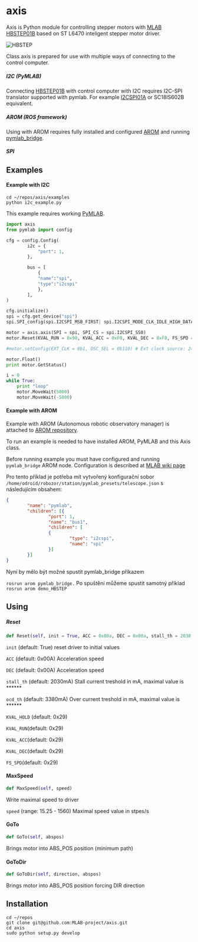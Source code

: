 # axis

Axis is Python module for controlling stepper motors with [MLAB](https://www.mlab.cz) [HBSTEP01B](https://github.com/MLAB-project/Modules/blob/master/H_Bridge/HBSTEP01B/DOC/HBSTEP01B.cs.pdf) based on ST L6470 inteligent stepper motor driver.

![HBSTEP](https://raw.githubusercontent.com/MLAB-project/Modules/master/H_Bridge/HBSTEP01B/DOC/SRC/img/HBSTEP01B_Top_Big.jpg)

Class axis is prepared for use with multiple ways of connecting to the control computer. 

##### I2C (PyMLAB)
Connecting [HBSTEP01B](https://github.com/MLAB-project/Modules/blob/master/H_Bridge/HBSTEP01B/DOC/HBSTEP01B.cs.pdf) with control computer with I2C requires I2C-SPI translator supported with pymlab. For example [I2CSPI01A](https://github.com/MLAB-project/Modules/blob/master/CommSerial/I2CSPI01A/DOC/I2CSPI01A.cs.pdf) or SC18IS602B equivalent. 

##### AROM (ROS framework)
Using with AROM requires fully installed and configured [AROM](http://wiki.mlab.cz/doku.php?id=cs:robozor:arom) and running [pymlab_bridge]().


##### SPI

## Examples

#### Example with I2C

```
cd ~/repos/axis/examples
python i2c_example.py
```
This example requires working [PyMLAB](https://github.com/MLAB-project/pymlab).


```Python
import axis
from pymlab import config

cfg = config.Config(
        i2c = {
            "port": 1,
        },

        bus = [
            { 
            "name":"spi", 
            "type":"i2cspi"
            },
        ],
)

cfg.initialize()
spi = cfg.get_device("spi")
spi.SPI_config(spi.I2CSPI_MSB_FIRST| spi.I2CSPI_MODE_CLK_IDLE_HIGH_DATA_EDGE_TRAILING| spi.I2CSPI_CLK_461kHz)

motor = axis.axis(SPI = spi, SPI_CS = spi.I2CSPI_SS0)
motor.Reset(KVAL_RUN = 0x90, KVAL_ACC = 0xF0, KVAL_DEC = 0xF0, FS_SPD = 0xFFFFFF)

#motor.setConfig(EXT_CLK = 0b1, OSC_SEL = 0b110) # Ext clock source: 24 MHz(Crystal/resonator driver disabled)

motor.Float()
print motor.GetStatus()

i = 0
while True:
    print "loop"
    motor.MoveWait(5000)
    motor.MoveWait(-5000)
```


#### Example with AROM
Example with AROM (Autonomous robotic observatory manager) is attached to [AROM repository](https://github.com/Robozor-network/AROM).

To run an example is needed to have installed AROM, PyMLAB and this Axis class.

Before running example you must have configured and running ``pymlab_bridge`` AROM node. Configuration is described at [MLAB wiki page]()

Pro tento příklad je potřeba mít vytvořený konfigurační sobor ``/home/odroid/robozor/station/pymlab_presets/telescope.json`` s následujícím obsahem:
```Json
{
        "name": "pymlab", 
        "children": [{
                "port": 1, 
                "name": "bus1",
                "children": [
                {
                        "type": "i2cspi", 
                        "name": "spi"
                }]
        }]
}

```

Nyní by mělo být možné spustit pymlab_bridge příkazem

``rosrun arom pymlab_bridge.``
Po spuštění můžeme spustit samotný příklad
``rosrun arom demo_HBSTEP``

## Using

##### Reset

```Python
def Reset(self, init = True, ACC = 0x00a, DEC = 0x00a, stall_th = 2030, ocd_th = 3380, KVAL_HOLD = 0x29, KVAL_RUN = 0x29, KVAL_ACC = 0x29, KVAL_DEC = 0x29, FS_SPD = 0x027)
```

`init` (default: True) reset driver to initial values

`ACC` (default: 0x00A) Acceleration speed

`DEC` (default: 0x00A) Acceleration speed

`stall_th` (default: 2030mA) Stall current treshold in mA, maximal value is ******

`ocd_th` (default: 3380mA) Over current treshold in mA, maximal value is ******

`KVAL_HOLD` (default: 0x29) 

`KVAL_RUN`(default: 0x29) 

`KVAL_ACC`(default: 0x29) 

`KVAL_DEC`(default: 0x29) 

`FS_SPD`(default: 0x29) 

#### MaxSpeed
```Python
def MaxSpeed(self, speed)
```
Write maximal speed to driver

`speed` (range: 15.25 - 1560) Maximal speed value in stpes/s

#### GoTo
```Python
def GoTo(self, abspos)
```
Brings motor into ABS_POS position (minimum
path) 

#### GoToDir
```Python
def GoToDir(self, direction, abspos)
```
Brings motor into ABS_POS position forcing DIR
direction

## Installation

```
cd ~/repos
git clone git@github.com:MLAB-project/axis.git
cd axis
sudo python setup.py develop
```
